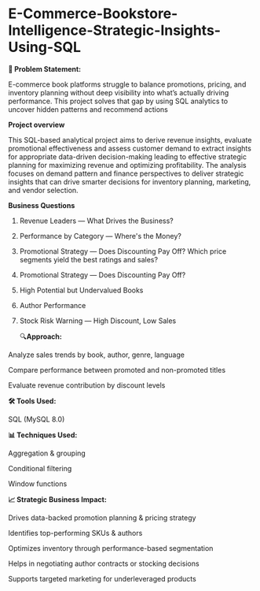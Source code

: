 # E-Commerce-Bookstore-Intelligence-Strategic-Insights-Using-SQL

**🧩 Problem Statement:**

E-commerce book platforms struggle to balance promotions, pricing, and inventory planning without deep visibility into what’s actually driving performance. This project solves that gap by using SQL analytics to uncover hidden patterns and recommend actions

**Project overview**

This SQL-based analytical project aims to derive revenue insights, evaluate promotional effectiveness and assess customer demand to extract insights for appropriate data-driven decision-making leading to effective strategic planning for maximizing revenue and optimizing profitability. The analysis focuses on demand pattern and finance perspectives to deliver strategic insights that can drive smarter decisions for inventory planning, marketing, and vendor selection.

**Business Questions**

1. Revenue Leaders — What Drives the Business?
2. Performance by Category — Where's the Money?
3. Promotional Strategy — Does Discounting Pay Off? Which price segments yield the best ratings and sales?
4. Promotional Strategy — Does Discounting Pay Off?
5. High Potential but Undervalued Books
6. Author Performance
7. Stock Risk Warning — High Discount, Low Sales

   🔍**Approach:**
   
Analyze sales trends by book, author, genre, language

Compare performance between promoted and non-promoted titles

Evaluate revenue contribution by discount levels

**🛠️ Tools Used:**

SQL (MySQL 8.0)

**📊 Techniques Used:**

Aggregation & grouping

Conditional filtering

Window functions

**📈 Strategic Business Impact:**

Drives data-backed promotion planning & pricing strategy

Identifies top-performing SKUs & authors

Optimizes inventory through performance-based segmentation

Helps in negotiating author contracts or stocking decisions

Supports targeted marketing for underleveraged products

